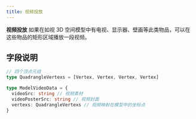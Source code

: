 ```yaml
---
title: 视频投放
---
```


**视频投放** 如果在如视 3D 空间模型中有电视、显示器、壁画等此类物品，可以在这些物品的矩形区域播放一段视频。

## 字段说明
```ts
// 四个顶点元组
type QuadrangleVertexs = [Vertex, Vertex, Vertex, Vertex]

type ModelVideoData = {
  videoSrc: string // 视频素材
  videoPosterSrc: string // 视频封面
  vertexs: QuadrangleVertexs // 视频映射在模型中的坐标点
}
```
